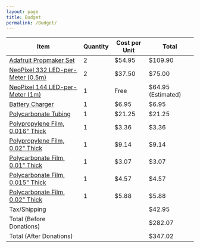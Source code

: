 ```yaml
---
layout: page
title: Budget
permalink: /Budget/
---
```

| Item      | Quantity | Cost per Unit | Total |
| --------- | ---------- | ---------- | ---------- |
| [Adafruit Propmaker Set](https://www.adafruit.com/product/4860) | 2 | $54.95 | $109.90 |
| [NeoPixel 332 LED-per-Meter (0.5m)](https://www.adafruit.com/product/4865) | 2 | $37.50 | $75.00 |
| [NeoPixel 144 LED-per-Meter (1m)](https://www.adafruit.com/product/4865) | 1 | Free | $64.95 (Estimated) |
| [Battery Charger](https://www.adafruit.com/product/1904) | 1 | $6.95 | $6.95 |
| [Polycarbonate Tubing](https://www.mcmaster.com/9176T6/) | 1 | $21.25 | $21.25 |
| [Polypropylene Film, 0.016" Thick](https://www.mcmaster.com/5895N111/) | 1 | $3.36 | $3.36 |
| [Polypropylene Film, 0.02" Thick](https://www.mcmaster.com/5895N112/) | 1 | $9.14 | $9.14 |
| [Polycarbonate Film, 0.01" Thick](https://www.mcmaster.com/85585K33/) | 1 | $3.07 | $3.07 |
| [Polycarbonate Film, 0.015" Thick](https://www.mcmaster.com/85585K34/) | 1 | $4.57 | $4.57 |
| [Polycarbonate Film, 0.02" Thick](https://www.mcmaster.com/85585K35/) | 1 | $5.88 | $5.88 |
| Tax/Shipping |  |  | $42.95 |
| Total (Before Donations) | | | $282.07 |
| Total (After Donations) | | | $347.02 |
